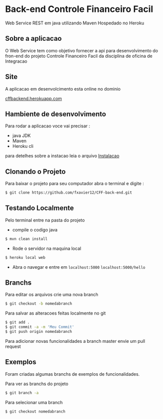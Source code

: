 # Back-end Controle Financeiro Facil

Web Service REST em java utilizando Maven 
Hospedado  no Heroku 
 
## Sobre a aplicacao

O Web Service tem como objetivo fornecer a api para desenvolvimento do fron-end
do projeto Controle Financeiro Facil da disciplina de oficina de Integracao

## Site

A aplicacao em desenvolcimento esta online no dominio 

[cffbackend.herokuapp.com](https://cffbackend.herokuapp.com)



## Hambiente de desenvolvimento 
Para rodar a aplicacao voce vai precisar :

- java JDK 
- Maven 
- Heroku cli 

para detelhes sobre a instacao leia o arquivo [Instalacao](https://github.com/fxavier12/CFF-back-end/blob/master/instalacao.md)


## Clonando o Projeto
Para baixar o projeto para seu computador  abra o terminal e digite :
```sh
$ git clone https://github.com/fxavier12/CFF-back-end.git
```
## Testando Localmente 
Pelo terminal entre na pasta do projeto

- compile o codigo java 
```sh
$ mvn clean install
```
- Rode o servidor na maquina local 

```sh
$ heroku local web
```
- Abra o navegar e entre em 
``localhost:5000``
``localhost:5000/hello``

## Branchs
Para editar os arquivos crie uma nova branch

```sh
$ git checkout -b nomedabranch
```
Para salvar as alteracoes feitas localmente no git 

```sh
$ git add .
$ git commit -a -m 'Meu Commit'
$ git push origin nomedabranch
```
Para adicionar novas funcionalidades a branch master envie um pull request


## Exemplos 

Foram criadas algumas branchs de exemplos de funcionalidades.

Para ver as branchs do projeto 

```sh
$ git branch -a
```

Para selecionar uma branch 

```sh
$ git checkout nomedabranch
```
